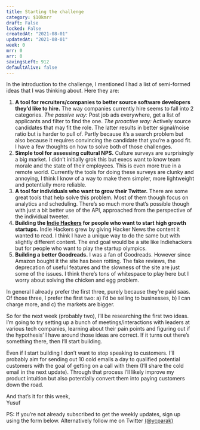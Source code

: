 ```yaml
---
title: Starting the challenge
category: $10kmrr
draft: False
locked: False
createdAt: "2021-08-01"
updatedAt: "2021-08-01"
week: 0
mrr: 0
arr: 0
savingsLeft: 912
defaultAlive: false
---
```


In the introduction to the challenge, I mentioned I had a list of semi-formed ideas that I was thinking about. Here they are:
1. **A tool for recruiters/companies to better source software developers they’d like to hire.** The way companies currently hire seems to fall into 2 categories. _The passive way:_ Post job ads everywhere, get a list of applicants and filter to find the one. _The proactive way:_ Actively source candidates that may fit the role. The latter results in better signal/noise ratio but is harder to pull of. Partly because it’s a search problem but also because it requires convincing the candidate that you’re a good fit. I have a few thoughts on how to solve both of those challenges.
2. **Simple tool for assessing cultural NPS.** Culture surveys are surprisingly a big market. I didn’t initially grok this but execs want to know team morale and the state of their employees. This is even more true in a remote world. Currently the tools for doing these surveys are clunky and annoying, I think I know of a way to make them simpler, more lightweight and potentially more reliable.
3. **A tool for individuals who want to grow their Twitter.** There are some great tools that help solve this problem. Most of them though focus on analytics and scheduling. There’s so much more that’s possible though with just a bit better use of the API, approached from the perspective of the individual tweeter.
4. **Building the [Indie Hackers](https://indiehackers.com) for people who want to start high growth startups.** Indie Hackers grew by giving Hacker News the content it wanted to read. I think I have a unique way to do the same but with slightly different content. The end goal would be a site like Indiehackers but for people who want to play the startup olympics.
5. **Building a better Goodreads.** I was a fan of Goodreads. However since Amazon bought it the site has been rotting. The fake reviews, the deprecation of useful features and the slowness of the site are just some of the issues. I think there’s tons of whitespace to play here but I worry about solving the chicken and egg problem.

In general I already prefer the first three, purely because they’re paid saas. Of those three, I prefer the first two: a) I’d be selling to businesses, b) I can charge more, and c) the markets are bigger.

So for the next week (probably two), I’ll be researching the first two ideas. I’m going to try setting up a bunch of meetings/interactions with leaders at various tech companies, learning about their pain points and figuring out if the hypothesis’ I have around those ideas are correct. If it turns out there’s something there, then I’ll start building.

Even if I start building I don’t want to stop speaking to customers. I’ll probably aim for sending out 10 cold emails a day to qualified potential customers with the goal of getting on a call with them (I’ll share the cold email in the next update). Through that process I’ll likely improve my product intuition but also potentially convert them into paying customers down the road.

And that’s it for this week, <br />
Yusuf

PS: If you’re not already subscribed to get the weekly updates, sign up using the form below. Alternatively follow me on Twitter [(@ycparak)](https://twitter.com/ycparak)
<newsletter />
